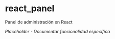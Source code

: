# react_panel

Panel de administración en React

*Placeholder - Documentar funcionalidad específica*
